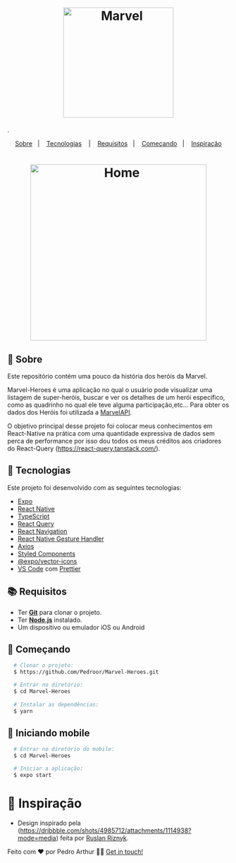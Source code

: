 <h1 align="center">
  <img alt="Marvel" src="https://wallpaperaccess.com/full/342092.jpg" width="250px" />
</h1>

.

<p align="center">
  <a href="#page_with_curl-sobre">Sobre</a>&nbsp;&nbsp;&nbsp;|&nbsp;&nbsp;&nbsp;
  <a href="#hammer-iniciando-mobile">Tecnologias</a>
  &nbsp;&nbsp;&nbsp;|&nbsp;&nbsp;&nbsp;
  <a href="#books-requisitos">Requisitos</a>&nbsp;&nbsp;&nbsp;|&nbsp;&nbsp;&nbsp;
  <a href="#rocket-começando">Começando</a>&nbsp;&nbsp;&nbsp;|&nbsp;&nbsp;&nbsp;
  <a href="#thought_balloon-começando">Inspiração</a>
</p>

<h1 align="center">
 <img alt="Home" src="https://media.tenor.com/images/b705d5681438f3ef56611f87fa707704/tenor.gif" width="400" />

</h1>

## :page_with_curl: Sobre
Este repositório contém uma pouco da história dos heróis da Marvel.

Marvel-Heroes é uma aplicação no qual o usuário pode visualizar uma listagem de super-heróis, buscar e ver os detalhes de um herói específico, como as quadrinho no qual ele teve alguma participação,etc... Para obter os dados dos Heróis foi utilizada a [MarvelAPI](https://developer.marvel.com/).

O objetivo principal desse projeto foi colocar meus conhecimentos em React-Native na prática com uma quantidade expressiva de dados sem perca de performance por isso dou todos os meus créditos aos criadores do React-Query (https://react-query.tanstack.com/).

## :hammer: Tecnologias

Este projeto foi desenvolvido com as seguintes tecnologias:

- [Expo](https://expo.io/)
- [React Native](https://reactnative.dev/)
- [TypeScript](https://www.typescriptlang.org/)
- [React Query](https://react-query.tanstack.com/)
- [React Navigation](https://reactnavigation.org/)
- [React Native Gesture Handler](https://kmagiera.github.io/react-native-gesture-handler/)
- [Axios](https://github.com/axios/axios)
- [Styled Components](https://styled-components.com/)
- [@expo/vector-icons](https://docs.expo.io/guides/icons/)
- [VS Code](https://code.visualstudio.com/) com [Prettier](https://prettier.io/)

## :books: Requisitos
- Ter [**Git**](https://git-scm.com/) para clonar o projeto.
- Ter [**Node.js**](https://nodejs.org/en/) instalado.
- Um dispositivo ou emulador iOS ou Android

## :rocket: Começando
``` bash
  # Clonar o projeto:
  $ https://github.com/Pedroor/Marvel-Heroes.git

  # Entrar no diretório:
  $ cd Marvel-Heroes
  
  # Instalar as dependências:
  $ yarn
```

## :iphone: Iniciando mobile
```bash
  # Entrar no diretório do mobile:
  $ cd Marvel-Heroes

  # Iniciar a aplicação:
  $ expo start
```

# :thought_balloon: Inspiração
- Design inspirado pela (https://dribbble.com/shots/4985712/attachments/1114938?mode=media) feita por [Ruslan Riznyk](https://dribbble.com/ruslanriznyk).

Feito com ❤️ por Pedro Arthur 👋🏻 [Get in touch!](https://github.com/Pedroor)
